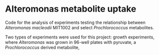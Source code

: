 # Alteromonas metabolite uptake
Code for the analysis of experiments testing the relationship between _Alteromonas macleodii_ MIT1002 and select _Prochlorococcus_ metabolites. 

Two types of experiments were used for this project: growth experiments, where _Alteromonas_ was grown in 96-well plates with pyruvate, a _Prochlorococcus_ derived metabolite,
